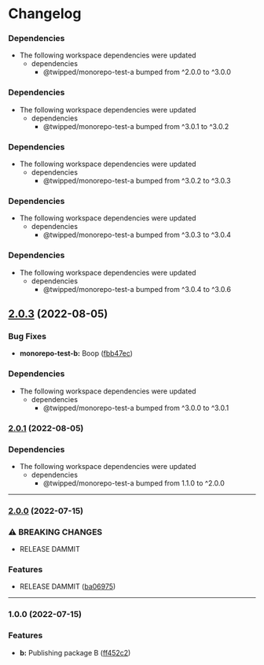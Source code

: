 # Changelog

### Dependencies

* The following workspace dependencies were updated
  * dependencies
    * @twipped/monorepo-test-a bumped from ^2.0.0 to ^3.0.0

### Dependencies

* The following workspace dependencies were updated
  * dependencies
    * @twipped/monorepo-test-a bumped from ^3.0.1 to ^3.0.2

### Dependencies

* The following workspace dependencies were updated
  * dependencies
    * @twipped/monorepo-test-a bumped from ^3.0.2 to ^3.0.3

### Dependencies

* The following workspace dependencies were updated
  * dependencies
    * @twipped/monorepo-test-a bumped from ^3.0.3 to ^3.0.4

### Dependencies

* The following workspace dependencies were updated
  * dependencies
    * @twipped/monorepo-test-a bumped from ^3.0.4 to ^3.0.6

## [2.0.3](https://github.com/Twipped/monorepo-sandbox/compare/monorepo-test-b-v2.0.2...monorepo-test-b-v2.0.3) (2022-08-05)


### Bug Fixes

* **monorepo-test-b:** Boop ([fbb47ec](https://github.com/Twipped/monorepo-sandbox/commit/fbb47ece59f61a34594807131fb66de9c10fe2ef))


### Dependencies

* The following workspace dependencies were updated
  * dependencies
    * @twipped/monorepo-test-a bumped from ^3.0.0 to ^3.0.1

### [2.0.1](https://www.github.com/Twipped/monorepo-sandbox/compare/monorepo-test-b-v2.0.0...monorepo-test-b-v2.0.1) (2022-08-05)


### Dependencies

* The following workspace dependencies were updated
  * dependencies
    * @twipped/monorepo-test-a bumped from 1.1.0 to ^2.0.0

---

### [2.0.0](https://github.com/twipped/monorepo-sandbox/compare/@twipped/monorepo-test-b@1.0.0...@twipped/monorepo-test-b@2.0.0) (2022-07-15)

### ⚠ BREAKING CHANGES

* RELEASE DAMMIT

### Features

* RELEASE DAMMIT ([ba06975](https://github.com/twipped/monorepo-sandbox/commit/ba069750a88a7cba05af21314b006f3e2d09436b))

---

### 1.0.0 (2022-07-15)


### Features

* **b:** Publishing package B ([ff452c2](https://github.com/twipped/monorepo-sandbox/commit/ff452c29bca6f8efc7fe6552a0183cec5b21da61))
